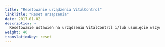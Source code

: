 ```yaml
---
title: "Resetowanie urządzenia VitalControl"
linkTitle: "Reset urządzenia"
date: 2017-01-02
description: >
  Resetowanie ustawień na urządzeniu VitalControl i/lub usunięcie wszystkich danych zwierząt.
weight: 40
translationKey: reset
---
```

